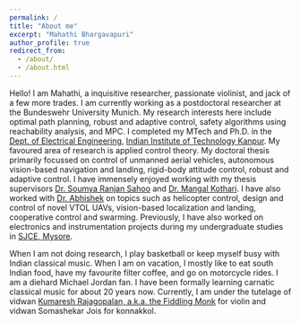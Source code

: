 ```yaml
---
permalink: /
title: "About me"
excerpt: "Mahathi Bhargavapuri"
author_profile: true
redirect_from: 
  - /about/
  - /about.html
---
```

Hello! I am Mahathi, a inquisitive researcher, passionate violinist, and jack of a few more trades. I am currently working as a postdoctoral researcher at the Bundeswehr University Munich. My research interests here include optimal path planning, robust and adaptive control, safety algorithms using reachability analysis, and MPC. I completed my MTech and Ph.D. in the [Dept. of Electrical Engineering](https://www.iitk.ac.in/ee/), [Indian Institute of Technology Kanpur](https://www.iitk.ac.in/). My favoured area of research is applied control theory. My doctoral thesis primarily focussed on control of unmanned aerial vehicles, autonomous vision-based navigation and landing, rigid-body attitude control, robust and adaptive control. I have immensely enjoyed working with my thesis supervisors [Dr. Soumya Ranjan Sahoo](http://home.iitk.ac.in/~srsahoo/) and [Dr. Mangal Kothari](https://www.iitk.ac.in/aero/mangal/). I have also worked with [Dr. Abhishek](http://www.iitk.ac.in/aero/abhishek/) on topics such as helicopter control, design and control of novel VTOL UAVs, vision-based localization and landing, cooperative control and swarming. Previously, I have also worked on electronics and instrumentation projects during my undergraduate studies in [SJCE, Mysore](https://sjce.ac.in/).

When I am not doing research, I play basketball or keep myself busy with Indian classical music. When I am on vacation, I mostly like to eat south Indian food, have my favourite filter coffee, and go on motorcycle rides. I am a diehard Michael Jordan fan. I have been formally learning carnatic classical music for about 20 years now. Currently, I am under the tutelage of vidwan [Kumaresh Rajagopalan, a.k.a. the Fiddling Monk](http://www.kumaresh.in/) for violin and vidwan Somashekar Jois for konnakkol.
